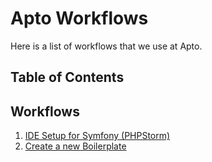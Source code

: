 # Apto Workflows

Here is a list of workflows that we use at Apto.

## Table of Contents

[//]: # (1. [IDE Setup for Symfony &#40;PHPStorm&#41;]&#40;https://github.com/agaktr/workflows/blob/master/steps/step1.md&#41; )

[//]: # (2. [Clone Apto Library]&#40;https://github.com/agaktr/workflows/blob/master/steps/step2.md&#41; )

[//]: # (3. [Install Dependencies]&#40;https://github.com/agaktr/workflows/blob/master/steps/step3.md&#41; )

[//]: # (4. [Clear Cache]&#40;https://github.com/agaktr/workflows/blob/master/steps/step4.md&#41; )

[//]: # (5. [Upload Project to Github]&#40;https://github.com/agaktr/workflows/blob/master/steps/step5.md&#41; )

[//]: # (6. [Setup the Dev server]&#40;https://github.com/agaktr/workflows/blob/master/steps/step6.md&#41; )

[//]: # (7. [Login to the server via SSH from PHPStorm]&#40;https://github.com/agaktr/workflows/blob/master/steps/step7.md&#41; )

[//]: # (8. [Fetch the project from github via SSH from PHPStorm]&#40;https://github.com/agaktr/workflows/blob/master/steps/step8.md&#41; )

[//]: # (9. [Create CRON job to deploy the dev branch]&#40;https://github.com/agaktr/workflows/blob/master/steps/step9.md&#41; )

[//]: # (10. [Install Dependencies]&#40;https://github.com/agaktr/workflows/blob/master/steps/step10.md&#41; )

[//]: # (11. [Create Webpack Assets]&#40;https://github.com/agaktr/workflows/blob/master/steps/step11.md&#41; )

[//]: # (12. [Configure the .env file]&#40;https://github.com/agaktr/workflows/blob/master/steps/step12.md&#41; )

[//]: # (13. [Create database]&#40;https://github.com/agaktr/workflows/blob/master/steps/step13.md&#41; )

[//]: # (14. [Clear Cache]&#40;https://github.com/agaktr/workflows/blob/master/steps/step14.md&#41; )

## Workflows

1. [IDE Setup for Symfony (PHPStorm)](https://github.com/agaktr/workflows/blob/master/workflows/setup.md) 
2. [Create a new Boilerplate](https://github.com/agaktr/workflows/blob/master/workflows/boilerplate.md) 
